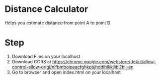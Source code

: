# Distance Calculator
Helps you estimate distance from point A to point B

# Step
1. Download Files on your localhost
2. Download CORS at https://chrome.google.com/webstore/detail/allow-control-allow-origi/nlfbmbojpeacfghkpbjhddihlkkiljbi?hl=en
3. Go to browser and open index.html on your localhost
